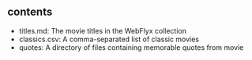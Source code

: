 ## contents

- titles.md: The movie titles in the WebFlyx collection
- classics.csv: A comma-separated list of classic movies
- quotes: A directory of files containing memorable quotes from movie
